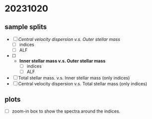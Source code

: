 # 20231020
## sample splits
- [ ] _Central velocity dispersion v.s. Outer stellar mass_
    - [ ] indices
    - [ ] ALF
- [ ] * **Inner stellar mass v.s. Outer stellar mass**
    - [ ] indices
    - [ ] ALF
- [ ]  Total stellar mass. v.s. Inner stellar mass (only indices)
- [ ]  Central velocity dispersion v.s. Total stellar mass (only indices)

## plots
- [ ] zoom-in box to show the spectra around the indices.